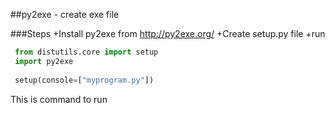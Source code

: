
##py2exe - create exe file

###Steps
+Install py2exe from http://py2exe.org/
+Create setup.py file
+run

```python
 from distutils.core import setup
 import py2exe
 
 setup(console=["myprogram.py"])
 ```
This is command to run
```python
 ```



